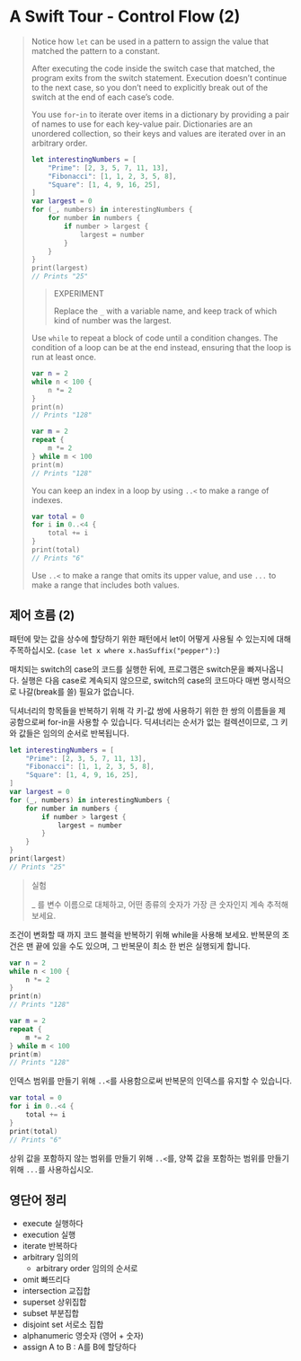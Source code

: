 # A Swift Tour - Control Flow (2)

> Notice how `let` can be used in a pattern to assign the value that matched the pattern to a constant.
>
> After executing the code inside the switch case that matched, the program exits from the switch statement. Execution doesn’t continue to the next case, so you don’t need to explicitly break out of the switch at the end of each case’s code.
>
> You use `for`-`in` to iterate over items in a dictionary by providing a pair of names to use for each key-value pair. Dictionaries are an unordered collection, so their keys and values are iterated over in an arbitrary order.
>
> ```swift
> let interestingNumbers = [
>     "Prime": [2, 3, 5, 7, 11, 13],
>     "Fibonacci": [1, 1, 2, 3, 5, 8],
>     "Square": [1, 4, 9, 16, 25],
> ]
> var largest = 0
> for (_, numbers) in interestingNumbers {
>     for number in numbers {
>         if number > largest {
>             largest = number
>         }
>     }
> }
> print(largest)
> // Prints "25"
> ```
>
> > EXPERIMENT
> >
> > Replace the `_` with a variable name, and keep track of which kind of number was the largest.
>
> Use `while` to repeat a block of code until a condition changes. The condition of a loop can be at the end instead, ensuring that the loop is run at least once.
>
> ```swift
> var n = 2
> while n < 100 {
>     n *= 2
> }
> print(n)
> // Prints "128"
> 
> var m = 2
> repeat {
>     m *= 2
> } while m < 100
> print(m)
> // Prints "128"
> ```
>
> You can keep an index in a loop by using `..<` to make a range of indexes.
>
> ``` swift
> var total = 0
> for i in 0..<4 {
>     total += i
> }
> print(total)
> // Prints "6"
> ```
>
> Use `..<` to make a range that omits its upper value, and use `...` to make a range that includes both values.



## 제어 흐름 (2)

패턴에 맞는 값을 상수에 할당하기 위한 패턴에서 let이 어떻게 사용될 수 있는지에 대해 주목하십시오. (`case let x where x.hasSuffix("pepper"):`)

매치되는 switch의 case의 코드를 실행한 뒤에, 프로그램은 switch문을 빠져나옵니다. 실행은 다음 case로 계속되지 않으므로, switch의 case의 코드마다 매번 명시적으로 나갈(break를 쓸) 필요가 없습니다.

딕셔너리의 항목들을 반복하기 위해 각 키-값 쌍에 사용하기 위한 한 쌍의 이름들을 제공함으로써 for-in을 사용할 수 있습니다. 딕셔너리는 순서가 없는 컬렉션이므로, 그 키와 값들은 임의의 순서로 반복됩니다.

```swift
let interestingNumbers = [
    "Prime": [2, 3, 5, 7, 11, 13],
    "Fibonacci": [1, 1, 2, 3, 5, 8],
    "Square": [1, 4, 9, 16, 25],
]
var largest = 0
for (_, numbers) in interestingNumbers {
    for number in numbers {
        if number > largest {
            largest = number
        }
    }
}
print(largest)
// Prints "25"
```

> 실험
>
> _ 를 변수 이름으로 대체하고, 어떤 종류의 숫자가 가장 큰 숫자인지 계속 추적해 보세요.

조건이 변화할 때 까지 코드 블럭을 반복하기 위해 while을 사용해 보세요. 반복문의 조건은 맨 끝에 있을 수도 있으며, 그 반복문이 최소 한 번은 실행되게 합니다.

```swift
var n = 2
while n < 100 {
    n *= 2
}
print(n)
// Prints "128"

var m = 2
repeat {
    m *= 2
} while m < 100
print(m)
// Prints "128"
```

인덱스 범위를 만들기 위해 `..<`를 사용함으로써 반복문의 인덱스를 유지할 수 있습니다.

```swift
var total = 0
for i in 0..<4 {
    total += i
}
print(total)
// Prints "6"
```

상위 값을 포함하지 않는 범위를 만들기 위해 `..<`를, 양쪽 값을 포함하는 범위를 만들기 위해 `...`를 사용하십시오.



## 영단어 정리

- execute 실행하다
- execution 실행
- iterate 반복하다
- arbitrary 임의의
  - arbitrary order 임의의 순서로
- omit 빠뜨리다
- intersection 교집합
- superset 상위집합
- subset 부분집합
- disjoint set 서로소 집합
- alphanumeric 영숫자 (영어 + 숫자)
- assign A to B : A를 B에 할당하다

